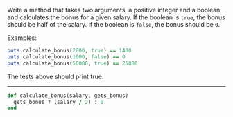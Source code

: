 Write a method that takes two arguments, a positive integer and a boolean, and calculates the bonus for a given salary. If the boolean is `true`, the bonus should be half of the salary. If the boolean is `false`, the bonus should be `0`.

Examples:

```ruby
puts calculate_bonus(2800, true) == 1400
puts calculate_bonus(1000, false) == 0
puts calculate_bonus(50000, true) == 25000
```
The tests above should print true.

----
```ruby
def calculate_bonus(salary, gets_bonus)
  gets_bonus ? (salary / 2) : 0
end
```